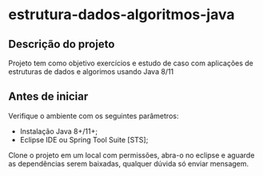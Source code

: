 # estrutura-dados-algoritmos-java

## Descrição do projeto

Projeto tem como objetivo exercícios e estudo de caso com aplicações de estruturas de dados e algorimos usando Java 8/11

## Antes de iniciar

Verifique o ambiente com os seguintes parâmetros:

- Instalação Java 8+/11+;
- Eclipse IDE ou Spring Tool Suite [STS];

Clone o projeto em um local com permissões, abra-o no eclipse e aguarde 
as dependências serem baixadas, qualquer dúvida só enviar mensagem.
